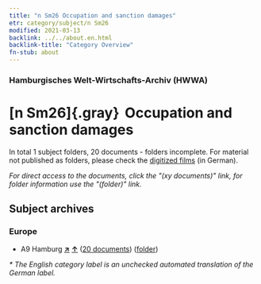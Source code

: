 ```yaml
---
title: "n Sm26 Occupation and sanction damages"
etr: category/subject/n Sm26
modified: 2021-03-13
backlink: ../../about.en.html
backlink-title: "Category Overview"
fn-stub: about
---
```


### Hamburgisches Welt-Wirtschafts-Archiv (HWWA)
# [n Sm26]{.gray}&#8201; Occupation and sanction damages&#160; 





In total 1 subject folders, 20 documents - folders incomplete.
For material not published as folders, please check the [digitized films](/film/h1_sh) (in German).

_For direct access to the documents, click the "(xy documents)" link, for folder information use the "(folder)" link._

## Subject archives



### Europe

- A9 Hamburg [**&nearr;**](../../../geo/i/140905/about.en.html "Hamburg (all folders)") [**&uarr;**](../../../geo/about.en.html#A9 "Country category system") (<a href="https://pm20.zbw.eu/dfgview/sh/140905,163218" title="about: Hamburg : Occupation and sanction damages" target="_blank">20 documents</a>) ([folder](../../../../folder/sh/1409xx/140905/1632xx/163218/about.en.html))


_* The English category label is an unchecked automated translation of the German label._

